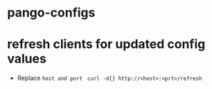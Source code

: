 # pango-configs
# refresh clients for updated config values
 - Replace <code>host and port </code> `curl -d{} http://<host>:<prt>/refresh`
